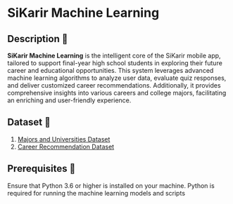 # SiKarir Machine Learning

## Description 👋

**SiKarir Machine Learning** is the intelligent core of the SiKarir mobile app, tailored to support final-year high school students in exploring their future career and educational opportunities. This system leverages advanced machine learning algorithms to analyze user data, evaluate quiz responses, and deliver customized career recommendations. Additionally, it provides comprehensive insights into various careers and college majors, facilitating an enriching and user-friendly experience.


## Dataset 🚀

1. [Majors and Universities Dataset](https://docs.google.com/spreadsheets/d/1KiOSQLLlhCV5557kLsq12-yuX90l_tlHCs0dE9DhsUI/edit?usp=sharing)
2. [Career Recommendation Dataset](https://www.kaggle.com/datasets/utkarshshrivastav07/career-prediction-dataset)

## Prerequisites 📱

Ensure that Python 3.6 or higher is installed on your machine. Python is required for running the machine learning models and scripts
